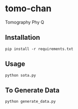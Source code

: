# tomo-chan
Tomography Phy Q

## Installation
```
pip install -r requirements.txt
```

## Usage
```
python sota.py
```

## To Generate Data
```
python generate_data.py
```